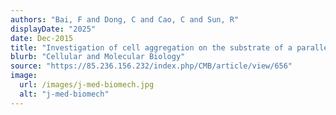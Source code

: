 ```yaml
---
authors: "Bai, F and Dong, C and Cao, C and Sun, R"
displayDate: "2025"
date: Dec-2015
title: "Investigation of cell aggregation on the substrate of a parallel-plate flow chamber."
blurb: "Cellular and Molecular Biology"
source: "https://85.236.156.232/index.php/CMB/article/view/656"
image:
  url: /images/j-med-biomech.jpg
  alt: "j-med-biomech"
---
```

